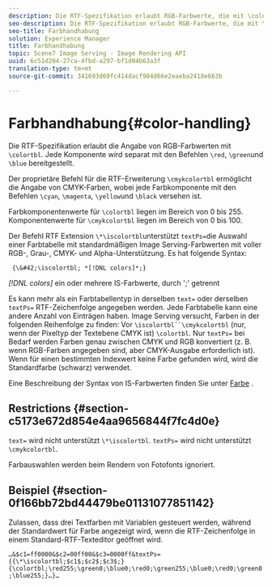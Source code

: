 ```yaml
---
description: Die RTF-Spezifikation erlaubt RGB-Farbwerte, die mit \colortbl angegeben werden. Jede Komponente wird separat mit den Befehlen \red, \green und \blue bereitgestellt.
seo-description: Die RTF-Spezifikation erlaubt RGB-Farbwerte, die mit \colortbl angegeben werden. Jede Komponente wird separat mit den Befehlen \red, \green und \blue bereitgestellt.
seo-title: Farbhandhabung
solution: Experience Manager
title: Farbhandhabung
topic: Scene7 Image Serving - Image Rendering API
uuid: 6c51d204-27ca-4fbd-a297-bf1d04b63a3f
translation-type: tm+mt
source-git-commit: 341693d69fc414dacf984d66e2eaeba2418e663b

---
```



# Farbhandhabung{#color-handling}

Die RTF-Spezifikation erlaubt die Angabe von RGB-Farbwerten mit `\colortbl`. Jede Komponente wird separat mit den Befehlen `\red`, `\green`und `\blue` bereitgestellt.

Der proprietäre Befehl für die RTF-Erweiterung `\cmykcolortbl` ermöglicht die Angabe von CMYK-Farben, wobei jede Farbkomponente mit den Befehlen `\cyan`, `\magenta`, `\yellow`und `\black` versehen ist.

Farbkomponentenwerte für `\colortbl` liegen im Bereich von 0 bis 255. Komponentenwerte für `\cmykcolortbl` liegen im Bereich von 0 bis 100.

Der Befehl RTF Extension `\*\iscolortbl`unterstützt `textPs=`die Auswahl einer Farbtabelle mit standardmäßigen Image Serving-Farbwerten mit voller RGB-, Grau-, CMYK- und Alpha-Unterstützung. Es hat folgende Syntax:

` {\&#42;\iscolortbl; *[!DNL colors]*;}`

*[!DNL colors]* ein oder mehrere IS-Farbwerte, durch &#39;;&#39; getrennt

Es kann mehr als ein Farbtabellentyp in derselben `text=` oder derselben `textPs=` RTF-Zeichenfolge angegeben werden. Jede Farbtabelle kann eine andere Anzahl von Einträgen haben. Image Serving versucht, Farben in der folgenden Reihenfolge zu finden: Vor `\iscolortbl``\cmykcolortbl` (nur, wenn der Pixeltyp der Textebene CMYK ist) `\colortbl`. Nur `textPs=` bei Bedarf werden Farben genau zwischen CMYK und RGB konvertiert (z. B. wenn RGB-Farben angegeben sind, aber CMYK-Ausgabe erforderlich ist). Wenn für einen bestimmten Indexwert keine Farbe gefunden wird, wird die Standardfarbe (schwarz) verwendet.

Eine Beschreibung der Syntax von IS-Farbwerten finden Sie unter [Farbe](/help/aem-is-ir-api/is-api/http-ref/image-serving-api-ref/c-http-protocol-reference/c-data-types/r-is-http-color.md) .

## Restrictions {#section-c5173e672d854e4aa9656844f7fc4d0e}

`text=` wird nicht unterstützt `\*\iscolortbl`. `textPs=` wird nicht unterstützt `\cmykcolortbl`.

Farbauswahlen werden beim Rendern von Fotofonts ignoriert.

## Beispiel {#section-0f166bb72bd44479be01131077851142}

Zulassen, dass drei Textfarben mit Variablen gesteuert werden, während der Standardwert für Farbe angezeigt wird, wenn die RTF-Zeichenfolge in einem Standard-RTF-Texteditor geöffnet wird.

`…&$c1=ff0000&$c2=00ff00&$c3=0000ff&textPs={{\*\iscolortbl;$c1$;$c2$;$c3$;}{\colortbl;\red255;\green0;\blue0;\red0;\green255;\blue0;\red0;\green0;\blue255;}…}…`
